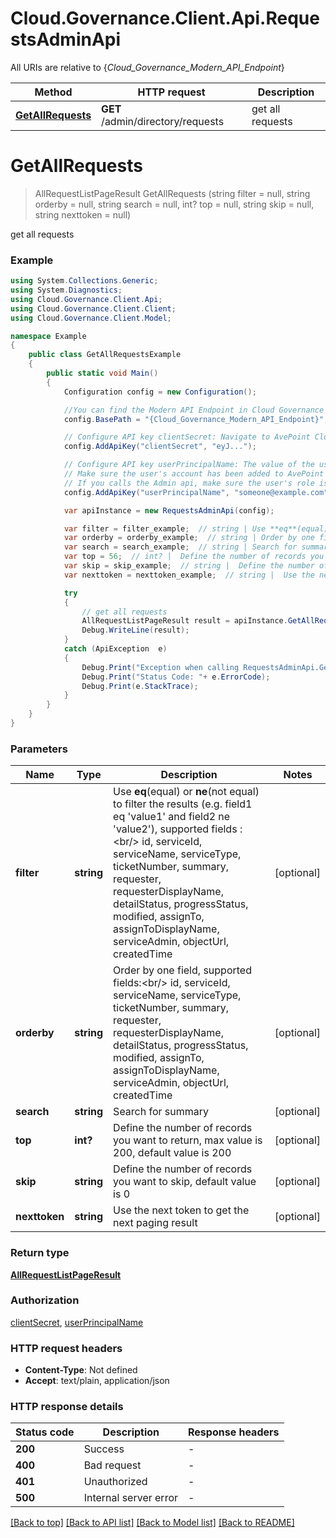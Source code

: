 # Cloud.Governance.Client.Api.RequestsAdminApi

All URIs are relative to {*Cloud_Governance_Modern_API_Endpoint*}

Method | HTTP request | Description
------------- | ------------- | -------------
[**GetAllRequests**](RequestsAdminApi.md#getallrequests) | **GET** /admin/directory/requests | get all requests


<a name="getallrequests"></a>
# **GetAllRequests**
> AllRequestListPageResult GetAllRequests (string filter = null, string orderby = null, string search = null, int? top = null, string skip = null, string nexttoken = null)

get all requests

### Example
```csharp
using System.Collections.Generic;
using System.Diagnostics;
using Cloud.Governance.Client.Api;
using Cloud.Governance.Client.Client;
using Cloud.Governance.Client.Model;

namespace Example
{
    public class GetAllRequestsExample
    {
        public static void Main()
        {
            Configuration config = new Configuration();

            //You can find the Modern API Endpoint in Cloud Governance admin user guide for your environment.
            config.BasePath = "{Cloud_Governance_Modern_API_Endpoint}";

            // Configure API key clientSecret: Navigate to AvePoint Cloud Governance Settings > API Authentication Management to Obtain a client secret.
            config.AddApiKey("clientSecret", "eyJ...");

            // Configure API key userPrincipalName: The value of the userPrincipalName parameter is the login name of a delegated user that will be used to invoke the AvePoint Cloud Governance API. 
            // Make sure the user's account has been added to AvePoint Online Services and has the license for AvePoint Cloud Governance.
            // If you calls the Admin api, make sure the user's role is Service Administrator for AvePoint Cloud Governance.
            config.AddApiKey("userPrincipalName", "someone@example.com");

            var apiInstance = new RequestsAdminApi(config);

            var filter = filter_example;  // string | Use **eq**(equal) or **ne**(not equal) to filter the results (e.g. field1 eq 'value1' and field2 ne 'value2'), supported fields :<br/> id, serviceId, serviceName, serviceType, ticketNumber, summary, requester, requesterDisplayName, detailStatus, progressStatus, modified, assignTo, assignToDisplayName, serviceAdmin, objectUrl, createdTime (optional) 
            var orderby = orderby_example;  // string | Order by one field, supported fields:<br/> id, serviceId, serviceName, serviceType, ticketNumber, summary, requester, requesterDisplayName, detailStatus, progressStatus, modified, assignTo, assignToDisplayName, serviceAdmin, objectUrl, createdTime (optional) 
            var search = search_example;  // string | Search for summary (optional) 
            var top = 56;  // int? |  Define the number of records you want to return, max value is 200, default value is 200 (optional) 
            var skip = skip_example;  // string |  Define the number of records you want to skip, default value is 0 (optional) 
            var nexttoken = nexttoken_example;  // string |  Use the next token to get the next paging result (optional) 

            try
            {
                // get all requests
                AllRequestListPageResult result = apiInstance.GetAllRequests(filter, orderby, search, top, skip, nexttoken);
                Debug.WriteLine(result);
            }
            catch (ApiException  e)
            {
                Debug.Print("Exception when calling RequestsAdminApi.GetAllRequests: " + e.Message );
                Debug.Print("Status Code: "+ e.ErrorCode);
                Debug.Print(e.StackTrace);
            }
        }
    }
}
```

### Parameters

Name | Type | Description  | Notes
------------- | ------------- | ------------- | -------------
 **filter** | **string**| Use **eq**(equal) or **ne**(not equal) to filter the results (e.g. field1 eq &#39;value1&#39; and field2 ne &#39;value2&#39;), supported fields :&lt;br/&gt; id, serviceId, serviceName, serviceType, ticketNumber, summary, requester, requesterDisplayName, detailStatus, progressStatus, modified, assignTo, assignToDisplayName, serviceAdmin, objectUrl, createdTime | [optional] 
 **orderby** | **string**| Order by one field, supported fields:&lt;br/&gt; id, serviceId, serviceName, serviceType, ticketNumber, summary, requester, requesterDisplayName, detailStatus, progressStatus, modified, assignTo, assignToDisplayName, serviceAdmin, objectUrl, createdTime | [optional] 
 **search** | **string**| Search for summary | [optional] 
 **top** | **int?**|  Define the number of records you want to return, max value is 200, default value is 200 | [optional] 
 **skip** | **string**|  Define the number of records you want to skip, default value is 0 | [optional] 
 **nexttoken** | **string**|  Use the next token to get the next paging result | [optional] 

### Return type

[**AllRequestListPageResult**](AllRequestListPageResult.md)

### Authorization

[clientSecret](../README.md#clientSecret), [userPrincipalName](../README.md#userPrincipalName)

### HTTP request headers

 - **Content-Type**: Not defined
 - **Accept**: text/plain, application/json

### HTTP response details
| Status code | Description | Response headers |
|-------------|-------------|------------------|
| **200** | Success |  -  |
| **400** | Bad request |  -  |
| **401** | Unauthorized |  -  |
| **500** | Internal server error |  -  |

[[Back to top]](#) [[Back to API list]](../README.md#documentation-for-api-endpoints) [[Back to Model list]](../README.md#documentation-for-models) [[Back to README]](../README.md)

